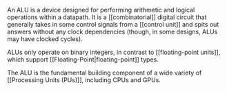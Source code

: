 An ALU is a device designed for performing arithmetic and logical operations within a datapath. It is a [[combinatorial]] digital circuit that generally takes in some control signals from a [[control unit]] and spits out answers without any clock dependencies (though, in some designs, ALUs may have clocked cycles).

ALUs only operate on binary integers, in contrast to [[floating-point units]], which support [[Floating-Point|floating-point]] types.

The ALU is the fundamental building component of a wide variety of [[Processing Units (PUs)]], including CPUs and GPUs.